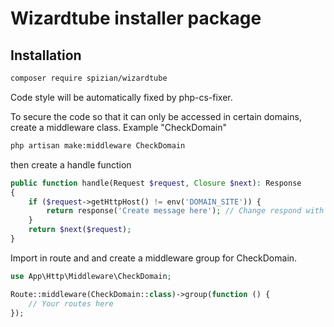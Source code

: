 # Wizardtube installer package

## Installation

```sh
composer require spizian/wizardtube
```

Code style will be automatically fixed by php-cs-fixer.

To secure the code so that it can only be accessed in certain domains, create a middleware class.
Example "CheckDomain"

```sh
php artisan make:middleware CheckDomain
```

then create a handle function
```php
public function handle(Request $request, Closure $next): Response
{
    if ($request->getHttpHost() != env('DOMAIN_SITE')) {
        return response('Create message here'); // Change respond with what you want.
    }
    return $next($request);
}
```

Import in route and and create a middleware group for CheckDomain.
```php
use App\Http\Middleware\CheckDomain;

Route::middleware(CheckDomain::class)->group(function () {
    // Your routes here
});
```